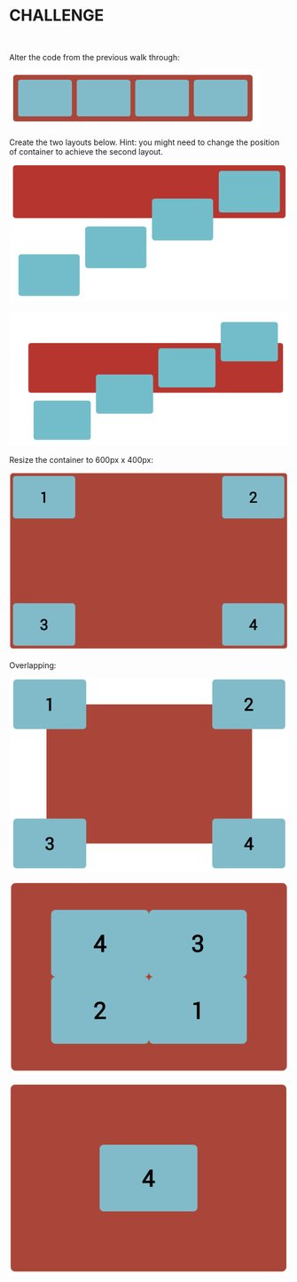 CHALLENGE
=========

 

Alter the code from the previous walk through:

![](img/layout0.png)

Create the two layouts below. Hint: you might need to change the position of
container to achieve the second layout.

![](img/layout1.png)

![](img/layout2.png)

Resize the container to 600px x 400px:

![](img/layout3.png)

Overlapping:

![](img/layout4.png)

![](img/layout5.png)

![](img/layout6.png)
